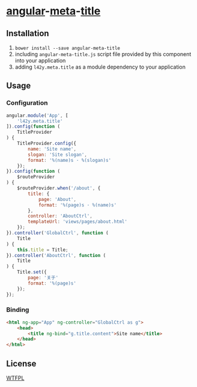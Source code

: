 # [angular](http://angularjs.org)-[meta](https://developer.mozilla.org/en-US/docs/Web/HTML/Element/meta)-[title](https://developer.mozilla.org/en-US/docs/Web/HTML/Element/title)

## Installation

1. `bower install --save angular-meta-title`
2. including `angular-meta-title.js` script file provided by this component into your application
3. adding `l42y.meta.title` as a module dependency to your application

## Usage

### Configuration

```js
angular.module('App', [
    'l42y.meta.title'
]).config(function (
    TitleProvider
) {
    TitleProvider.config({
        name: 'Site name',
        slogan: 'Site slogan',
        format: '%(name)s · %(slogan)s'
    });
}).config(function (
    $routeProvider
) {
    $routeProvider.when('/about', {
        title: {
            page: 'About',
            format: '%(page)s · %(name)s'
        },
        controller: 'AboutCtrl',
        templateUrl: 'views/pages/about.html'
    });
}).controller('GlobalCtrl', function (
    Title
) {
    this.title = Title;
}).controller('AboutCtrl', function (
    Title
) {
    Title.set({
        page: '关于'
        format: '%(page)s'
    });
});
```

### Binding

```html
<html ng-app="App" ng-controller="GlobalCtrl as g">
    <head>
        <title ng-bind="g.title.content">Site name</title>
    </head>
</html>
```

## License

[WTFPL](http://wtfpl.org)
